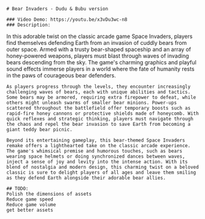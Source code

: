     # Bear Invaders - Dudu & Bubu version

    ### Video Demo: https://youtu.be/x3vDu3wc-n8
    ### Description:
   In this adorable twist on the classic arcade game Space Invaders, players find themselves defending Earth from an invasion of cuddly bears from outer space. Armed with a trusty bear-shaped spaceship and an array of honey-powered weapons, players must blast through waves of invading bears descending from the sky. The game's charming graphics and playful sound effects immerse players in a world where the fate of humanity rests in the paws of courageous bear defenders.

    As players progress through the levels, they encounter increasingly challenging waves of bears, each with unique abilities and tactics. Some bears may be armored, requiring extra firepower to defeat, while others might unleash swarms of smaller bear minions. Power-ups scattered throughout the battlefield offer temporary boosts such as rapid-fire honey cannons or protective shields made of honeycomb. With quick reflexes and strategic thinking, players must navigate through the chaos and repel the bear invasion to save Earth from becoming a giant teddy bear picnic.

    Beyond its entertaining gameplay, this bear-themed Space Invaders remake offers a lighthearted take on the classic arcade experience. The game's whimsical premise and humorous touches, such as bears wearing space helmets or doing synchronized dances between waves, inject a sense of joy and levity into the intense action. With its blend of nostalgia and modern design, this charming twist on a beloved classic is sure to delight players of all ages and leave them smiling as they defend Earth alongside their adorable bear allies.

    ## TODO:
    Polish the dimensions of assets
    Reduce game speed
    Reduce game volume
    get better assets


